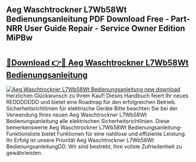 ## Aeg Waschtrockner L7Wb58Wt Bedienungsanleitung PDF Download Free - Part-NRR User Guide Repair - Service Owner Edition MiPBw

# <h2><a href="http://df2beox.blite.top/?on=Aeg+Waschtrockner+L7Wb58Wt+Bedienungsanleitung">🔗Download 👉🔴 Aeg Waschtrockner L7Wb58Wt Bedienungsanleitung</a></h2>

[![Aeg Waschtrockner L7Wb58Wt Bedienungsanleitung new download](https://i.imgur.com/lujVjoI.png)](http://df2beox.blite.top/?on=Aeg+Waschtrockner+L7Wb58Wt+Bedienungsanleitung)
Herzlichen Glückwunsch zu Ihrem Kauf! Dieses Handbuch feiert Ihr neues REDDDDDDD und bietet eine Roadmap für den erfolgreichen Betrieb. Sicherheitsrichtlinien für elektrische Geräte Bitte beachten Sie bei der Verwendung Ihres neuen Aeg Waschtrockner L7Wb58Wt Bedienungsanleitung alle elektrischen Sicherheitsrichtlinien. Diese bemerkenswerte Aeg Waschtrockner L7Wb58Wt Bedienungsanleitung-Funktionsliste bietet Funktionen für eine nahtlose und effiziente Leistung. Ihr Erfolg ist unsere Priorität Aeg Waschtrockner L7Wb58Wt BedienungsanleitungDD. Wir sind bestrebt, Ihre vollste Zufriedenheit zu gewährleisten.
